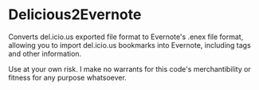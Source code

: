 # Delicious2Evernote
Converts del.icio.us exported file format to Evernote's .enex file format, allowing you to import del.icio.us bookmarks into Evernote, including tags and other information.

Use at your own risk.  I make no warrants for this code's merchantibility or fitness for any purpose whatsoever.
